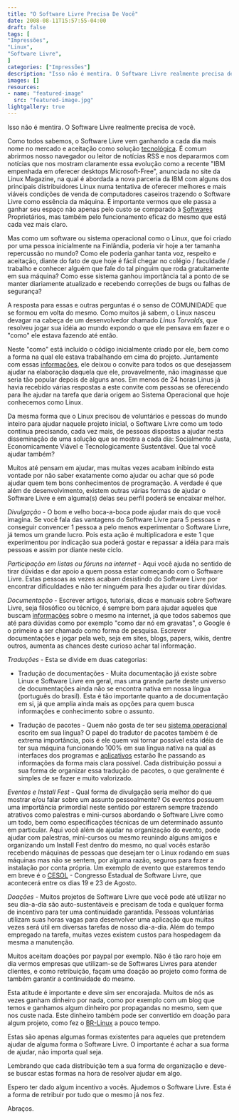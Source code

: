 ```yaml
---
title: "O Software Livre Precisa De Você"
date: 2008-08-11T15:57:55-04:00
draft: false
tags: [
"Impressões",
"Linux",
"Software Livre",
]
categories: ["Impressões"]
description: "Isso não é mentira. O Software Livre realmente precisa de você."
images: []
resources:
- name: "featured-image"
  src: "featured-image.jpg"
lightgallery: true
---
```

Isso não é mentira. O Software Livre realmente precisa de você.

<!--more-->

Como todos sabemos, o Software Livre vem ganhando a cada dia mais nome no mercado e aceitação como solução  [tecnológica](https://www.vivaolinux.com.br/artigo/O-Software-Livre-precisa-de-voce#). É comum abrirmos nosso navegador ou leitor de notícias RSS e nos depararmos com notícias que nos mostram claramente essa evolução como a recente "IBM empenhada em oferecer desktops Microsoft-Free", anunciada no site da Linux Magazine, na qual é abordada a nova parceria da IBM com alguns dos principais distribuidores Linux numa tentativa de oferecer melhores e mais viáveis condições de venda de computadores caseiros trazendo o Software Livre como essência da máquina. É importante vermos que ele passa a ganhar seu espaço não apenas pelo custo se comparado à [Softwares](https://www.vivaolinux.com.br/artigo/O-Software-Livre-precisa-de-voce#) Proprietários, mas também pelo funcionamento eficaz do mesmo que está cada vez mais claro.

Mas como um software ou sistema operacional como o Linux, que foi criado por uma pessoa inicialmente na Finlândia, poderia vir hoje a ter tamanha repercussão no mundo? Como ele poderia ganhar tanta voz, respeito e aceitação, diante do fato de que hoje é fácil chegar no colégio / faculdade / trabalho e conhecer alguém que fale do tal pinguim que roda gratuitamente em sua máquina? Como esse sistema ganhou importância tal a ponto de se manter diariamente atualizado e recebendo correções de bugs ou falhas de segurança?

A resposta para essas e outras perguntas é o senso de COMUNIDADE que se formou em volta do mesmo. Como muitos já sabem, o Linux nasceu devagar na cabeça de um desenvolvedor chamado _Linus Torvalds_, que resolveu jogar sua idéia ao mundo expondo o que ele pensava em fazer e o "como" ele estava fazendo até então.

Neste "como" está incluído o código inicialmente criado por ele, bem como a forma na qual ele estava trabalhando em cima do projeto. Juntamente com essas [informações](https://www.vivaolinux.com.br/artigo/O-Software-Livre-precisa-de-voce#), ele deixou o convite para todos os que desejassem ajudar na elaboração daquela que ele, provavelmente, não imaginasse que seria tão popular depois de alguns anos. Em menos de 24 horas Linus já havia recebido várias respostas a este convite com pessoas se oferecendo para lhe ajudar na tarefa que daria origem ao Sistema Operacional que hoje conhecemos como Linux.

Da mesma forma que o Linux precisou de voluntários e pessoas do mundo inteiro para ajudar naquele projeto inicial, o Software Livre como um todo continua precisando, cada vez mais, de pessoas dispostas a ajudar nesta disseminação de uma solução que se mostra a cada dia: Socialmente Justa, Economicamente Viável e Tecnologicamente Sustentável. Que tal você ajudar também?

Muitos até pensam em ajudar, mas muitas vezes acabam inibindo esta vontade por não saber exatamente como ajudar ou achar que só pode ajudar quem tem bons conhecimentos de programação. A verdade é que além de desenvolvimento, existem outras várias formas de ajudar o Software Livre e em alguma(s) delas seu perfil poderá se encaixar melhor.

_Divulgação_ - O bom e velho boca-a-boca pode ajudar mais do que você imagina. Se você fala das vantagens do Software Livre para 5 pessoas e conseguir convencer 1 pessoa a pelo menos experimentar o Software Livre, já temos um grande lucro. Pois esta ação é multiplicadora e este 1 que experimentou por indicação sua poderá gostar e repassar a idéia para mais pessoas e assim por diante neste ciclo.

_Participação em listas ou fóruns na internet_ - Aqui você ajuda no sentido de tirar dúvidas e dar apoio a quem possa estar começando com o Software Livre. Estas pessoas as vezes acabam desistindo do Software Livre por encontrar dificuldades e não ter ninguém para lhes ajudar ou tirar dúvidas.

_Documentação_ - Escrever artigos, tutoriais, dicas e manuais sobre Software Livre, seja filosófico ou técnico, é sempre bom para ajudar aqueles que buscam [informações](https://www.vivaolinux.com.br/artigo/O-Software-Livre-precisa-de-voce?pagina=2#) sobre o mesmo na internet, já que todos sabemos que até para dúvidas como por exemplo "como dar nó em gravatas", o Google é o primeiro a ser chamado como forma de pesquisa. Escrever documentações e jogar pela web, seja em sites, blogs, papers, wikis, dentre outros, aumenta as chances deste curioso achar tal informação.

_Traduções_ - Esta se divide em duas categorias:

  * Tradução de documentações - Muita documentação já existe sobre Linux e Software Livre em geral, mas uma grande parte deste universo de documentações ainda não se encontra nativa em nossa língua (português do brasil). Esta é tão importante quanto a de documentação em si, já que amplia ainda mais as opções para quem busca informações e conhecimento sobre o assunto.


  * Tradução de pacotes - Quem não gosta de ter seu  [sistema operacional](https://www.vivaolinux.com.br/artigo/O-Software-Livre-precisa-de-voce?pagina=2#) escrito em sua língua? O papel do tradutor de pacotes também é de extrema importância, pois é ele quem vai tornar possível esta idéia de ter sua máquina funcionando 100% em sua língua nativa na qual as interfaces dos programas e [aplicativos](https://www.vivaolinux.com.br/artigo/O-Software-Livre-precisa-de-voce?pagina=2#) estarão lhe passando as informações da forma mais clara possível. Cada distribuição possui a sua forma de organizar essa tradução de pacotes, o que geralmente é simples de se fazer e muito valorizado.

_Eventos e Install Fest_ - Qual forma de divulgação seria melhor do que mostrar e/ou falar sobre um assunto pessoalmente? Os eventos possuem uma importância primordial neste sentido por estarem sempre trazendo atrativos como palestras e mini-cursos abordando o Software Livre como um todo, bem como especificações técnicas de um determinado assunto em particular. Aqui você além de ajudar na organização do evento, pode ajudar com palestras, mini-cursos ou mesmo reunindo alguns amigos e organizando um Install Fest dentro do mesmo, no qual vocês estarão recebendo máquinas de pessoas que desejam ter o Linux rodando em suas máquinas mas não se sentem, por alguma razão, seguros para fazer a instalação por conta própria. Um exemplo de evento que estaremos tendo em breve é o [CESOL](https://www.cesol.ufc.br/) - Congresso Estadual de Software Livre, que acontecerá entre os dias 19 e 23 de Agosto.

_Doações_ - Muitos projetos de Software Livre que você pode até utilizar no seu dia-a-dia são auto-sustentáveis e precisam de toda e qualquer forma de incentivo para ter uma continuidade garantida. Pessoas voluntárias utilizam suas horas vagas para desenvolver uma aplicação que muitas vezes será útil em diversas tarefas de nosso dia-a-dia. Além do tempo empregado na tarefa, muitas vezes existem custos para hospedagem da mesma a manutenção.

Muitos aceitam doações por paypal por exemplo. Não é tão raro hoje em dia vermos empresas que utilizam-se de Softwares Livres para atender clientes, e como retribuição, façam uma doação ao projeto como forma de também garantir a continuidade do mesmo.

Esta atitude é importante e deve sim ser encorajada. Muitos de nós as vezes ganham dinheiro por nada, como por exemplo com um blog que temos e ganhamos algum dinheiro por propagandas no mesmo, sem que nos custe nada. Este dinheiro também pode ser convertido em doação para algum projeto, como fez o [BR-Linux](https://www.google.com.br/url?sa=t&ct=res&cd=2&url=http%3A%2F%2Fbr-linux.org%2Flinux%2Fcampanha-wikipedia&ei=wE-bSJOYA5io8ATJ9I2WBQ&usg=AFQjCNFUV_61r_WgmXzFHl0RAgjAvUfNJg&sig2=tlZedHJYC8R2CkQSRDTdBg) a pouco tempo.

Estas são apenas algumas formas existentes para aqueles que pretendem ajudar de alguma forma o Software Livre. O importante é achar a sua forma de ajudar, não importa qual seja.

Lembrando que cada distribuição tem a sua forma de organização e deve-se buscar estas formas na hora de resolver ajudar em algo.

Espero ter dado algum incentivo a vocês. Ajudemos o Software Livre. Esta é a forma de retribuir por tudo que o mesmo já nos fez.

Abraços.